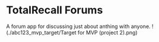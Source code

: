 # TotalRecall Forums
A forum app for discussing just about anthing with anyone.
!(./abc123_mvp_target/Target for MVP (project 2).png)